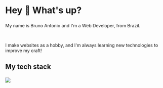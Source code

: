 <h1 align="left">Hey 👋 What's up?</h1>

###

<p align="left">My name is Bruno Antonio and I'm a Web Developer, from Brazil.</p>
<br />
<p align="left">I make websites as a hobby, and I'm always learning new technologies to improve my craft!</p> 

###

<h2 align="left">My tech stack</h2>

###

<p>
  <a href="https://skillicons.dev">
    <img src="https://skillicons.dev/icons?i=javascript,typescript,tailwindcss,react,nodejs,express,mysql,mongodb" />
  </a>
</p>

###
